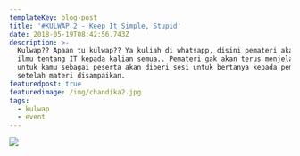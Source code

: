```yaml
---
templateKey: blog-post
title: '#KULWAP 2 - Keep It Simple, Stupid'
date: 2018-05-19T08:42:56.743Z
description: >-
  Kulwap?? Apaan tu kulwap?? Ya kuliah di whatsapp, disini pemateri akan sharing
  ilmu tentang IT kepada kalian semua.. Pemateri gak akan terus menjelaskan kok,
  untuk kamu sebagai peserta akan diberi sesi untuk bertanya kepada pemateri,
  setelah materi disampaikan.
featuredpost: true
featuredimage: /img/chandika2.jpg
tags:
  - kulwap
  - event
---
```

![](/img/chandika2.jpg)
